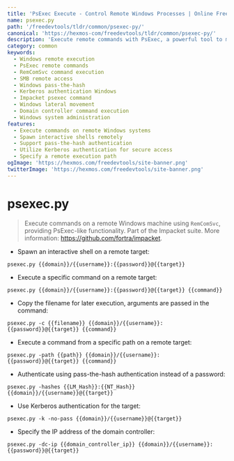 ```yaml
---
title: 'PsExec Execute - Control Remote Windows Processes | Online Free DevTools by Hexmos'
name: psexec.py
path: '/freedevtools/tldr/common/psexec-py/'
canonical: 'https://hexmos-com/freedevtools/tldr/common/psexec-py/'
description: 'Execute remote commands with PsExec, a powerful tool to manage Windows processes remotely using RemComSvc. Free online tool, no registration required.'
category: common
keywords:
  - Windows remote execution
  - PsExec remote commands
  - RemComSvc command execution
  - SMB remote access
  - Windows pass-the-hash
  - Kerberos authentication Windows
  - Impacket psexec command
  - Windows lateral movement
  - Domain controller command execution
  - Windows system administration
features:
  - Execute commands on remote Windows systems
  - Spawn interactive shells remotely
  - Support pass-the-hash authentication
  - Utilize Kerberos authentication for secure access
  - Specify a remote execution path
ogImage: 'https://hexmos.com/freedevtools/site-banner.png'
twitterImage: 'https://hexmos.com/freedevtools/site-banner.png'
---
```


# psexec.py

> Execute commands on a remote Windows machine using `RemComSvc`, providing PsExec-like functionality.
> Part of the Impacket suite.
> More information: <https://github.com/fortra/impacket>.

- Spawn an interactive shell on a remote target:

`psexec.py {{domain}}/{{username}}:{{password}}@{{target}}`

- Execute a specific command on a remote target:

`psexec.py {{domain}}/{{username}}:{{password}}@{{target}} {{command}}`

- Copy the filename for later execution, arguments are passed in the command:

`psexec.py -c {{filename}} {{domain}}/{{username}}:{{password}}@{{target}} {{command}}`

- Execute a command from a specific path on a remote target:

`psexec.py -path {{path}} {{domain}}/{{username}}:{{password}}@{{target}} {{command}}`

- Authenticate using pass-the-hash authentication instead of a password:

`psexec.py -hashes {{LM_Hash}}:{{NT_Hash}} {{domain}}/{{username}}@{{target}}`

- Use Kerberos authentication for the target:

`psexec.py -k -no-pass {{domain}}/{{username}}@{{target}}`

- Specify the IP address of the domain controller:

`psexec.py -dc-ip {{domain_controller_ip}} {{domain}}/{{username}}:{{password}}@{{target}}`
